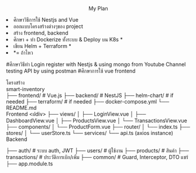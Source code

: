 <p align="center">
 My Plan
</p>
<li>ศึกษาวิธีการใช้ Nestjs and Vue </li>
<li>ออกเเบบโครงสร้างต่างๆของ project </li>
<li>สร้าง frontend, backend</li>
<li>ศึกษา + ทำ Dockerize ทั้งระบบ & Deploy บน K8s * </li>
<li>เขียน Helm + Terraform *</li>
<li>*= ถ้าไหว</li>

#ศึกษาวิธีทำ Login register with Nestjs & using mongo  from Youtube Channel  testing API by using postman
#ศึกษาการใช้ vue frontend

<div> โครงสร้าง </div>
   <div> smart-inventory</div>
├── frontend/          # Vue.js
├── backend/       # NestJS
├── helm-chart/        # if needed
├── terraform/         # if needed
├── docker-compose.yml 
└── README.md

   <div> Frontend <ฝdiv>   
├── views/
│   ├── LoginView.vue
│   ├── DashboardView.vue
│   ├── ProductsView.vue
│   └── TransactionsView.vue
├── components/
│   └── ProductForm.vue
├── router/
│   └── index.ts
├── stores/
│   └── userStore.ts
└── services/
    └── api.ts (axios instance)
   <div> Backend </div>

├── auth/          # ระบบ auth, JWT
├── users/         # ผู้ใช้งาน
├── products/      # สินค้า
├── transactions/  # ประวัติการเบิก/เพิ่ม
├── common/        # Guard, Interceptor, DTO แชร์
├── app.module.ts